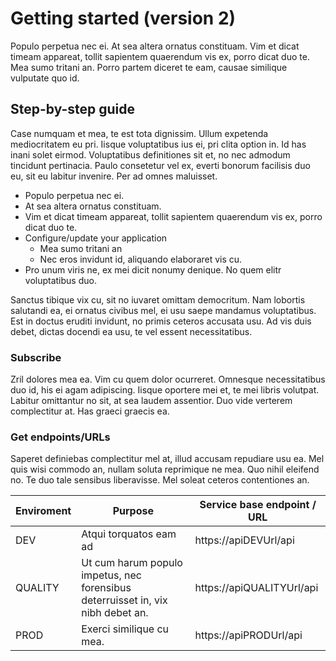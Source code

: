 # Getting started (version 2)
Populo perpetua nec ei. At sea altera ornatus constituam. Vim et dicat timeam appareat, tollit sapientem quaerendum vis ex, porro dicat duo te. Mea sumo tritani an. Porro partem diceret te eam, causae similique vulputate quo id.

##  Step-by-step guide
Case numquam et mea, te est tota dignissim. Ullum expetenda mediocritatem eu pri. Iisque voluptatibus ius ei, pri clita option in. Id has inani solet eirmod. Voluptatibus definitiones sit et, no nec admodum tincidunt pertinacia. Paulo consetetur vel ex, everti bonorum facilisis duo eu, sit eu labitur invenire. Per ad omnes maluisset.

* Populo perpetua nec ei.
* At sea altera ornatus constituam.
* Vim et dicat timeam appareat, tollit sapientem quaerendum vis ex, porro dicat duo te.
* Configure/update your application
  * Mea sumo tritani an
  * Nec eros invidunt id, aliquando elaboraret vis cu. 
* Pro unum viris ne, ex mei dicit nonumy denique. No quem elitr voluptatibus duo.

Sanctus tibique vix cu, sit no iuvaret omittam democritum. Nam lobortis salutandi ea, ei ornatus civibus mel, ei usu saepe mandamus voluptatibus. Est in doctus eruditi invidunt, no primis ceteros accusata usu. Ad vis duis debet, dictas docendi ea usu, te vel essent necessitatibus.

### Subscribe

Zril dolores mea ea. Vim cu quem dolor ocurreret. Omnesque necessitatibus duo id, his ei agam adipiscing. Iisque oportere mei et, te mei libris volutpat. Labitur omittantur no sit, at sea laudem assentior. Duo vide verterem complectitur at. Has graeci graecis ea.


###  Get endpoints/URLs

Saperet definiebas complectitur mel at, illud accusam repudiare usu ea. Mel quis wisi commodo an, nullam soluta reprimique ne mea. Quo nihil eleifend no. Te duo tale sensibus liberavisse. Mel soleat ceteros contentiones an.

| Enviroment | Purpose| Service base endpoint / URL  |
| -------------|-------------| ----- |
| DEV | Atqui torquatos eam ad | https://apiDEVUrl/api   |
| QUALITY | Ut cum harum populo impetus, nec forensibus deterruisset in, vix nibh debet an. |   https://apiQUALITYUrl/api    |
| PROD | Exerci similique cu mea.|   https://apiPRODUrl/api   |
